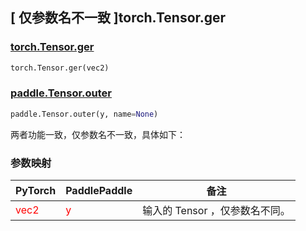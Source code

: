 ## [ 仅参数名不一致 ]torch.Tensor.ger

### [torch.Tensor.ger](https://pytorch.org/docs/1.13/generated/torch.Tensor.ger.html?highlight=torch+tensor+ger#torch.Tensor.ger)

```python
torch.Tensor.ger(vec2)
```

### [paddle.Tensor.outer]()

```python
paddle.Tensor.outer(y, name=None)
```

两者功能一致，仅参数名不一致，具体如下：
### 参数映射
| PyTorch                        | PaddlePaddle                 | 备注                                                   |
|--------------------------------|------------------------------| ------------------------------------------------------ |
| <font color='red'> vec2 </font> | <font color='red'> y </font> | 输入的 Tensor ，仅参数名不同。                                     |
